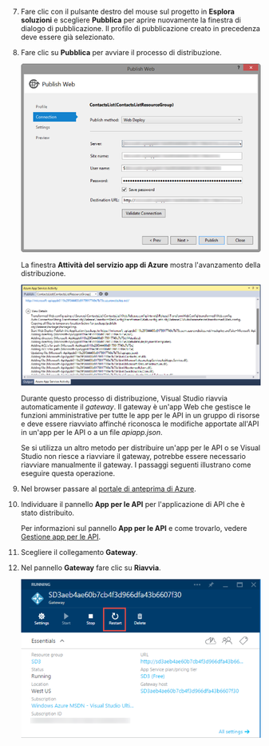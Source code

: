 7. Fare clic con il pulsante destro del mouse sul progetto in **Esplora soluzioni** e scegliere **Pubblica** per aprire nuovamente la finestra di dialogo di pubblicazione. Il profilo di pubblicazione creato in precedenza deve essere già selezionato. 

9. Fare clic su **Pubblica** per avviare il processo di distribuzione.

	![Distribuzione dell'app per le API](./media/app-service-api-pub-web-deploy/26-5-deployment-success-v3.png)

	La finestra **Attività del servizio app di Azure** mostra l'avanzamento della distribuzione.

	![Notifica sullo stato della finestra Attività del servizio app di Azure](./media/app-service-api-pub-web-deploy/26-5-deployment-success-v4.png)

	Durante questo processo di distribuzione, Visual Studio riavvia automaticamente il *gateway*. Il gateway è un'app Web che gestisce le funzioni amministrative per tutte le app per le API in un gruppo di risorse e deve essere riavviato affinché riconosca le modifiche apportate all'API in un'app per le API o a un file *apiapp.json*.
 
	Se si utilizza un altro metodo per distribuire un'app per le API o se Visual Studio non riesce a riavviare il gateway, potrebbe essere necessario riavviare manualmente il gateway. I passaggi seguenti illustrano come eseguire questa operazione.

1. Nel browser passare al [portale di anteprima di Azure](https://portal.azure.com).

2. Individuare il pannello **App per le API** per l'applicazione di API che è stato distribuito.

	Per informazioni sul pannello **App per le API** e come trovarlo, vedere [Gestione app per le API](../articles/app-service-api/app-service-api-manage-in-portal.md).

4. Scegliere il collegamento **Gateway**.

3. Nel pannello **Gateway** fare clic su **Riavvia**.

	![](./media/app-service-api-pub-web-deploy/restartgateway.png)

<!---HONumber=August15_HO6-->